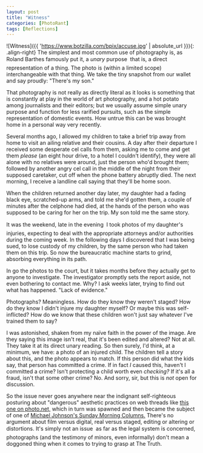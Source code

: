 ```yaml
---
layout: post
title: "Witness"
categories: [PhotoRant]
tags: [Reflections]
---
```



![Witness]({{ 'https://www.botzilla.com/bpix/accuse.jpg' | absolute_url }}){: .align-right}
The simplest and most common use of photography is, as Roland Barthes famously put it, a <i>unary</i> purpose &#151; that is, a direct representation of a thing. The photo is (within a limited scope) interchangeable with that thing. We take the tiny snapshot from our wallet and say proudly: "There's my son."

That photography is not really as directly literal as it looks is something that is constantly at play in the world of art photography, and a hot potato among journalists and their editors; but we usually assume simple unary purpose and function for less rarified pursuits, such as the simple representation of domestic events. How untrue this can be was brought home in a personal way very recently.

<!--more-->
Several months ago, I allowed my children to take a brief trip away from home to visit an ailing relative and their cousins. A day after their departure I received some desperate cel calls from them, asking me to come and get them <i>please</i> (an eight hour drive, to a hotel I couldn't identify), they were all alone with no relatives were around, just the person who'd brought them; followed by another angry cel call in the middle of the night from their supposed caretaker, cut off when the phone battery abruptly died. The next morning, I receive a landline call saying that they'll be home soon.

When the children returned another day later, my daughter had a fading black eye, scratched-up arms, and told me she'd gotten them, a couple of minutes after the celphone had died, at the hands of the person who was supposed to be caring for her on the trip. My son told me the same story.

It was the weekend, late in the evening &#151; I took photos of my daughter's injuries, expecting to deal with the appropriate attorneys and/or authorities during the coming week. In the following days I discovered that I was being sued, to lose custody of my children, by the same person who had taken them on this trip. So now the bureaucratic machine starts to grind, absorbing everything in its path.

In go the photos to the court, but it takes months before they actually get to anyone to investigate. The investigator promptly sets the report aside, not even bothering to contact me. Why? I ask weeks later, trying to find out what has happened. "Lack of evidence."

Photographs? Meaningless. How do they know they weren't staged? How do they know I didn't injure my daughter myself? Or maybe this was self-inflicted? How do we know that these children won't just say whatever I've trained them to say?

I was astonished, shaken from my na&iuml;ve faith in the power of the image. Are they saying this image isn't real, that it's been edited and altered? Not at all. They take it at its direct unary reading. So then surely, I'd think, at a minimum, we have: a photo of an injured child. The children tell a story about this, and the photo appears to match. If this person did what the kids say, that person has committed a crime. If in fact <i>I</i> caused this, haven't I committed a crime? Isn't protecting a child worth even <i>checking?</i> If it's all a fraud, isn't that  some other crime? No. And sorry, sir, but this is <i>not</i> open for discussion.

So the issue never goes anywhere near the indignant self-righteous posturing about "dangerous" aesthetic practices on web threads like <a href="http://www.photo.net/bboard/q-and-a-fetch-msg?msg_id=007aw6">this one on photo.net,</a> which in turn was spawned and then became the subject of one of <a href="http://www.luminous-landscape.com/columns/sm-04-03-07.shtml">Michael Johnson's Sunday Morning Columns.</a> There's no argument about film versus digital, real versus staged, editing or altering or distortions. It's simply not an issue &#151; as far as the legal system is concerned, photographs (and the testimony of minors, even informally) don't mean a doggoned thing when it comes to trying to grasp at The Truth.
